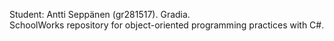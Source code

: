 Student: Antti Seppänen (gr281517). Gradia. <br>
SchoolWorks repository for object-oriented programming practices with C#.
